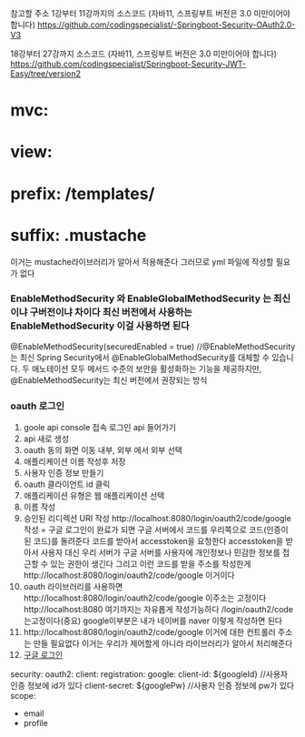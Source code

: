 참고할 주소
1강부터 11강까지의 소스코드
(자바11, 스프링부트 버전은 3.0 미만이어야 합니다)
https://github.com/codingspecialist/-Springboot-Security-OAuth2.0-V3


18강부터 27강까지 소스코드
(자바11, 스프링부트 버전은 3.0 미만이어야 합니다)
https://github.com/codingspecialist/Springboot-Security-JWT-Easy/tree/version2


#  mvc:
#    view:
#      prefix: /templates/
#      suffix: .mustache

이거는 mustache라이브러리가 알아서 적용해준다 그러므로 yml 파일에 작성할 필요가 없다 


<html lang="kr">
<head>
    <meta charset="UTF-8">
    <title>로그인 페이지</title>
</head>
<body>

</body>
</html>

### EnableMethodSecurity 와 EnableGlobalMethodSecurity 는 최신이냐 구버전이냐 차이다 최신 버전에서 사용하는 EnableMethodSecurity 이걸 사용하면 된다 
@EnableMethodSecurity(securedEnabled = true) //@EnableMethodSecurity는 최신 Spring Security에서 @EnableGlobalMethodSecurity를 대체할 수 있습니다. 
두 애노테이션 모두 메서드 수준의 보안을 활성화하는 기능을 제공하지만, @EnableMethodSecurity는 최신 버전에서 권장되는 방식

### oauth 로그인  
1. goole api console 접속 로그인 api 들어가기 
2. api 새로 생성
3. oauth 동의 화면 이동 내부, 외부 에서 외부 선택 
4. 애플리케이션 이름 작성후 저장 
5. 사용자 인증 정보 만들기  
6. oauth 클라이언트 id 클릭
7. 애플리케이션 유형은 웹 애플리케이션 선택 
8. 이름 작성 
9. 승인된 리디렉션 URI 작성 http://localhost:8080/login/oauth2/code/google 작성 = 구글 로그인이 완료가 되면 구글 서버에서 코드를 우리쪽으로 코드(인증이 된 코드)를 돌려준다 코드를 받아서 accesstoken을 요청한다
   accesstoken을 받아서 사용자 대신 우리 서버가 구글 서버를 사용자에 개인정보나 민감한 정보를 접근할 수 있는 권한이 생긴다 그리고 이런 코드를 받을 주소를 작성한게 http://localhost:8080/login/oauth2/code/google 이거이다
10. oauth 라이브러리를 사용하면 http://localhost:8080/login/oauth2/code/google 이주소는 고정이다  http://localhost:8080 여기까지는 자유롭게 작성가능하다 /login/oauth2/code 는고정이다(중요)  google이부분은 내가 네이버를 naver 이렇게 작성하면 된다
11. http://localhost:8080/login/oauth2/code/google 이거에 대한 컨트롤러 주소는 만들 필요없다 이거는 우리가 제어할게 아니라 라이브러리가 알아서 처리해준다
12. <a href="/oauth2/authorization/google" >구글 로그인 </a> <!--/oauth2/authorization/ 이주소도 oauth라이브러리에 있는거기 때문에 내 마음대로 주소를 변경 못한다  -->

security:
oauth2:
client:
registration:
google:
client-id: ${googleId} //사용자 인증 정보에 id가 있다
client-secret: ${googlePw} //사용자 인증 정보에 pw가 있다
scope:
- email
- profile